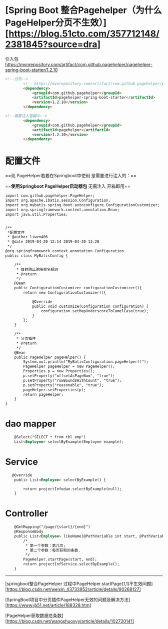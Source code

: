 # [Spring Boot 整合Pagehelper（为什么PageHelper分页不生效）][https://blog.51cto.com/357712148/2381845?source=dra]



引入包
https://mvnrepository.com/artifact/com.github.pagehelper/pagehelper-spring-boot-starter/1.2.10

```html
<!--分页-->
        <!-- https://mvnrepository.com/artifact/com.github.pagehelper/pagehelper-spring-boot-starter -->
        <dependency>
            <groupId>com.github.pagehelper</groupId>
            <artifactId>pagehelper-spring-boot-starter</artifactId>
            <version>1.2.10</version>
        </dependency>

<!--需要注入容器中-->
		<dependency>
            <groupId>com.github.pagehelper</groupId>
            <artifactId>pagehelper</artifactId>
            <version>1.2.10</version>
        </dependency>
```

# 配置文件

==现 PageHelper若要在Springboot中使用 是需要进行注入的：==

==**使用Springboot PageHelper启动器包** 无需注入 开箱即用==

```html
import com.github.pagehelper.PageHelper;
import org.apache.ibatis.session.Configuration;
import org.mybatis.spring.boot.autoconfigure.ConfigurationCustomizer;
import org.springframework.context.annotation.Bean;
import java.util.Properties;


/**
 *配置文件
 * @author liwen406
 * @date 2019-04-20 12:14 2019-04-20 13:20
 */
@org.springframework.context.annotation.Configuration
public class MyBatisConfig {

    /**
     * 目的防止驼峰命名规则
     * @return
     */
    @Bean
    public ConfigurationCustomizer configurationCustomizer(){
        return new ConfigurationCustomizer(){

            @Override
            public void customize(Configuration configuration) {
                configuration.setMapUnderscoreToCamelCase(true);
            }
        };
    }

    /**
     * 分页插件
     * @return
     */
    @Bean
    public PageHelper pageHelper() {
        System.out.println("MyBatisConfiguration.pageHelper()");
        PageHelper pageHelper = new PageHelper();
        Properties p = new Properties();
        p.setProperty("offsetAsPageNum", "true");
        p.setProperty("rowBoundsWithCount", "true");
        p.setProperty("reasonable", "true");
        pageHelper.setProperties(p);
        return pageHelper;
    }
}
```

# dao mapper

```html
    @Select("SELECT * from tbl_emp")
    List<Employee> selectByExample(Employee example);
```

# Service

```html
   @Override
    public List<Employee> selectByExample() {

        return projectInfodao.selectByExample(null);
    }
```

# Controller

```html
    @GetMapping("/page/{start}/{end}")
    @ResponseBody
    public List<Employee> likeName(@PathVariable int start, @PathVariable int end) throws Exception {
        /*
         * 第一个参数：第几页;
         * 第二个参数：每页获取的条数.
         */
        PageHelper.startPage(start, end);
        return projectInfService.selectByExample();
    }
```



----------

[springboot整合PageHelper 过程中PageHelper.startPage(1,1)不生效问题][https://blog.csdn.net/weixin_43733952/article/details/90268127]

[SpringBoot项目中分页插件PageHelper无效的问题及解决方法][https://www.jb51.net/article/188328.htm]

[PageHelper获取数据总条数][https://blog.csdn.net/wangshuoxyy/article/details/102720141]